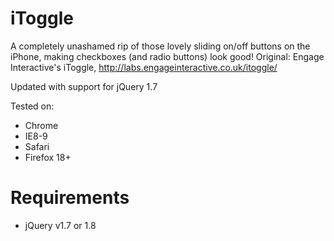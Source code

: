 iToggle
=======
A completely unashamed rip of those lovely sliding on/off buttons on the iPhone, making checkboxes (and radio buttons) look good!
Original: Engage Interactive's iToggle,
http://labs.engageinteractive.co.uk/itoggle/

Updated with support for jQuery 1.7

Tested on:
* Chrome
* IE8-9
* Safari
* Firefox 18+

Requirements
=============
* jQuery v1.7 or 1.8
